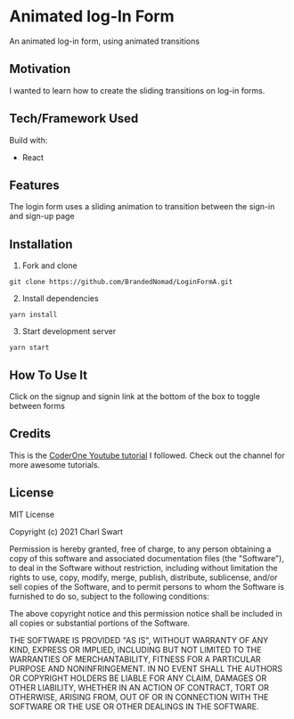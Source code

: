 # Animated log-In Form

An animated log-in form, using animated transitions

## Motivation

I wanted to learn how to create the sliding transitions on log-in forms.

## Tech/Framework Used

Build with:
* React

## Features

The login form uses a sliding animation to transition between the sign-in and sign-up page

## Installation

1. Fork and clone 

`git clone https://github.com/BrandedNomad/LoginFormA.git`

2. Install dependencies

`yarn install`

3. Start development server

`yarn start`


## How To Use It

Click on the signup and signin link at the bottom of the box to toggle between forms

## Credits

This is the [CoderOne Youtube tutorial](https://www.youtube.com/watch?v=-bll7l-BKQI) I followed. Check out the channel for more awesome tutorials. 

## License

MIT License

Copyright (c) 2021 Charl Swart

Permission is hereby granted, free of charge, to any person obtaining a copy
of this software and associated documentation files (the "Software"), to deal
in the Software without restriction, including without limitation the rights
to use, copy, modify, merge, publish, distribute, sublicense, and/or sell
copies of the Software, and to permit persons to whom the Software is
furnished to do so, subject to the following conditions:

The above copyright notice and this permission notice shall be included in all
copies or substantial portions of the Software.

THE SOFTWARE IS PROVIDED "AS IS", WITHOUT WARRANTY OF ANY KIND, EXPRESS OR
IMPLIED, INCLUDING BUT NOT LIMITED TO THE WARRANTIES OF MERCHANTABILITY,
FITNESS FOR A PARTICULAR PURPOSE AND NONINFRINGEMENT. IN NO EVENT SHALL THE
AUTHORS OR COPYRIGHT HOLDERS BE LIABLE FOR ANY CLAIM, DAMAGES OR OTHER
LIABILITY, WHETHER IN AN ACTION OF CONTRACT, TORT OR OTHERWISE, ARISING FROM,
OUT OF OR IN CONNECTION WITH THE SOFTWARE OR THE USE OR OTHER DEALINGS IN THE
SOFTWARE.
